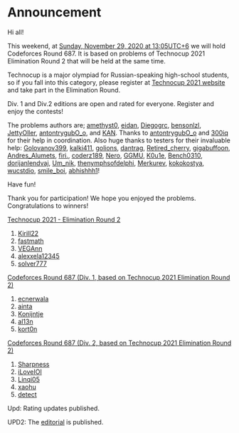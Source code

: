 # Announcement

Hi all!

This weekend, at [Sunday, November 29, 2020 at 13:05UTC+6](https://codeforces.com/https://www.timeanddate.com/worldclock/fixedtime.html?day=29&month=11&year=2020&hour=10&min=5&sec=0&p1=166) we will hold Codeforces Round 687. It is based on problems of Technocup 2021 Elimination Round 2 that will be held at the same time.

Technocup is a major olympiad for Russian-speaking high-school students, so if you fall into this category, please register at [Technocup 2021 website](https://codeforces.com/https://technocup.mail.ru/) and take part in the Elimination Round.

Div. 1 and Div.2 editions are open and rated for everyone. Register and enjoy the contests!

  The problems authors are; [amethyst0](https://codeforces.com/profile/amethyst0 "International Grandmaster amethyst0"), [eidan](https://codeforces.com/profile/eidan "Master eidan"), [Diegogrc](https://codeforces.com/profile/Diegogrc "International Master Diegogrc"), [bensonlzl](https://codeforces.com/profile/bensonlzl "Master bensonlzl"), [JettyOller](https://codeforces.com/profile/JettyOller "International Grandmaster JettyOller"), [antontrygubO_o](https://codeforces.com/profile/antontrygubO_o "International Grandmaster antontrygubO_o"), and [KAN](https://codeforces.com/profile/KAN "Legendary Grandmaster KAN"). Thanks to [antontrygubO_o](https://codeforces.com/profile/antontrygubO_o "International Grandmaster antontrygubO_o") and [300iq](https://codeforces.com/profile/300iq "Legendary Grandmaster 300iq") for their help in coordination. Also huge thanks to testers for their invaluable help: [Golovanov399](https://codeforces.com/profile/Golovanov399 "International Grandmaster Golovanov399"), [kalki411](https://codeforces.com/profile/kalki411 "Specialist kalki411"), [golions](https://codeforces.com/profile/golions "Master golions"), [dantrag](https://codeforces.com/profile/dantrag "Master dantrag"), [Retired_cherry](https://codeforces.com/profile/Retired_cherry "Expert Retired_cherry"), [gigabuffoon](https://codeforces.com/profile/gigabuffoon "Candidate Master gigabuffoon"), [Andres_Alumets](https://codeforces.com/profile/Andres_Alumets "Expert Andres_Alumets"), [firi.](https://codeforces.com/profile/firi. "Master firi."), [coderz189](https://codeforces.com/profile/coderz189 "Expert coderz189"), [Nero](https://codeforces.com/profile/Nero "Grandmaster Nero"), [GGMU](https://codeforces.com/profile/GGMU "Master GGMU"), [K0u1e](https://codeforces.com/profile/K0u1e "International Master K0u1e"), [Bench0310](https://codeforces.com/profile/Bench0310 "Grandmaster Bench0310"), [dorijanlendvaj](https://codeforces.com/profile/dorijanlendvaj "International Grandmaster dorijanlendvaj"), [Um_nik](https://codeforces.com/profile/Um_nik "Legendary Grandmaster Um_nik"), [thenymphsofdelphi](https://codeforces.com/profile/thenymphsofdelphi "Grandmaster thenymphsofdelphi"), [Merkurev](https://codeforces.com/profile/Merkurev "Legendary Grandmaster Merkurev"), [kokokostya](https://codeforces.com/profile/kokokostya "Grandmaster kokokostya"), [wucstdio](https://codeforces.com/profile/wucstdio "International Grandmaster wucstdio"), [smile_boi](https://codeforces.com/profile/smile_boi "Master smile_boi"), [abhishhh1](https://codeforces.com/profile/abhishhh1 "Expert abhishhh1")! 

Have fun!

Thank you for participation! We hope you enjoyed the problems. Congratulations to winners!

[Technocup 2021 - Elimination Round 2](https://codeforces.com/contest/1415 "Technocup 2021 - Elimination Round 2")

 1. [Kirill22](https://codeforces.com/profile/Kirill22 "Grandmaster Kirill22")
2. [fastmath](https://codeforces.com/profile/fastmath "Grandmaster fastmath")
3. [VEGAnn](https://codeforces.com/profile/VEGAnn "International Master VEGAnn")
4. [alexxela12345](https://codeforces.com/profile/alexxela12345 "International Master alexxela12345")
5. [solver777](https://codeforces.com/profile/solver777 "Candidate Master solver777")

[Codeforces Round 687 (Div. 1, based on Technocup 2021 Elimination Round 2)](https://codeforces.com/contest/1456 "Codeforces Round 687 (Div. 1, based on Technocup 2021 Elimination Round 2)")

 1. [ecnerwala](https://codeforces.com/profile/ecnerwala "Legendary Grandmaster ecnerwala")
2. [ainta](https://codeforces.com/profile/ainta "Legendary Grandmaster ainta")
3. [Konijntje](https://codeforces.com/profile/Konijntje "International Grandmaster Konijntje")
4. [al13n](https://codeforces.com/profile/al13n "International Grandmaster al13n")
5. [kort0n](https://codeforces.com/profile/kort0n "International Grandmaster kort0n")

[Codeforces Round 687 (Div. 2, based on Technocup 2021 Elimination Round 2)](https://codeforces.com/contest/1457 "Codeforces Round 687 (Div. 2, based on Technocup 2021 Elimination Round 2)")

 1. [Sharpness](https://codeforces.com/profile/Sharpness "Specialist Sharpness")
2. [iLoveIOI](https://codeforces.com/profile/iLoveIOI "Expert iLoveIOI")
3. [Linqi05](https://codeforces.com/profile/Linqi05 "Expert Linqi05")
4. [xaohu](https://codeforces.com/profile/xaohu "Expert xaohu")
5. [detect](https://codeforces.com/profile/detect "Expert detect")

Upd: Rating updates published.

UPD2: The [editorial](Tutorial.md) is published.

